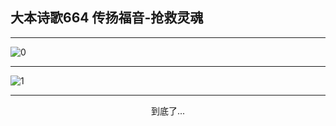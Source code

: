 
## 大本诗歌664 传扬福音-抢救灵魂
        
<div id="aplayer0"></div>

---

<img alt="0" data-original="/data/d0662/0.png">

---

<img alt="1" data-original="/data/d0662/1.png">

---

<p style="text-align: center">到底了...</p>

<script src="/js/dist-view.js"></script>

<script>
MAIN.id = 'd0662';
        
const ap0 = new APlayer({
    container: document.getElementById('aplayer0'),
    volume: 1,
    loop: 'none',
    preload: 'none',
    audio: [{
        name: '大本诗歌664.mp3',
        artist: '大本诗歌',
        url: 'https://res.wx.qq.com/voice/getvoice?mediaid=MzI0NTk3MDM5M18yMjQ3NDk2MDgx',
        cover: '/favicon'
    }]
});
</script>
